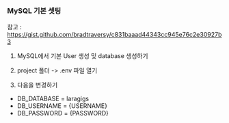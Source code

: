 ### MySQL 기본 셋팅

참고 : https://gist.github.com/bradtraversy/c831baaad44343cc945e76c2e30927b3

1. MySQL에서 기본 User 생성 및 database 생성하기
2. project 폴더 -> .env 파일 열기

3. 다음을 변경하기
- DB_DATABASE = laragigs
- DB_USERNAME = {USERNAME}
- DB_PASSWORD = {PASSWORD}
